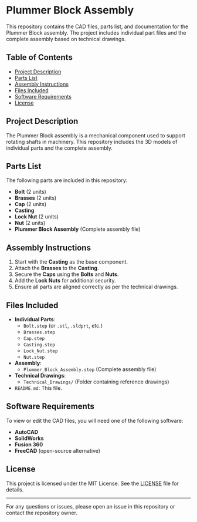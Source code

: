 # Plummer Block Assembly

This repository contains the CAD files, parts list, and documentation for the Plummer Block assembly. The project includes individual part files and the complete assembly based on technical drawings.

## Table of Contents
- [Project Description](#project-description)
- [Parts List](#parts-list)
- [Assembly Instructions](#assembly-instructions)
- [Files Included](#files-included)
- [Software Requirements](#software-requirements)
- [License](#license)

## Project Description
The Plummer Block assembly is a mechanical component used to support rotating shafts in machinery. This repository includes the 3D models of individual parts and the complete assembly.

## Parts List
The following parts are included in this repository:
- **Bolt** (2 units)
- **Brasses** (2 units)
- **Cap** (2 units)
- **Casting**
- **Lock Nut** (2 units)
- **Nut** (2 units)
- **Plummer Block Assembly** (Complete assembly file)

## Assembly Instructions
1. Start with the **Casting** as the base component.
2. Attach the **Brasses** to the **Casting**.
3. Secure the **Caps** using the **Bolts** and **Nuts**.
4. Add the **Lock Nuts** for additional security.
5. Ensure all parts are aligned correctly as per the technical drawings.

## Files Included
- **Individual Parts**:
  - `Bolt.step` (or `.stl`, `.sldprt`, etc.)
  - `Brasses.step`
  - `Cap.step`
  - `Casting.step`
  - `Lock_Nut.step`
  - `Nut.step`
- **Assembly**:
  - `Plummer_Block_Assembly.step` (Complete assembly file)
- **Technical Drawings**:
  - `Technical_Drawings/` (Folder containing reference drawings)
- `README.md`: This file.

## Software Requirements
To view or edit the CAD files, you will need one of the following software:
- **AutoCAD**
- **SolidWorks**
- **Fusion 360**
- **FreeCAD** (open-source alternative)

## License
This project is licensed under the MIT License. See the [LICENSE](LICENSE) file for details.

---

For any questions or issues, please open an issue in this repository or contact the repository owner.
